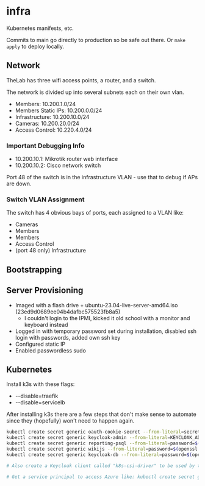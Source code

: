 # infra

Kubernetes manifests, etc.

Commits to main go directly to production so be safe out there.
Or `make apply` to deploy locally.


## Network

TheLab has three wifi access points, a router, and a switch.

The network is divided up into several subnets each on their own vlan.

- Members: 10.200.1.0/24
- Members Static IPs: 10.200.0.0/24
- Infrastructure: 10.200.10.0/24
- Cameras: 10.200.20.0/24
- Access Control: 10.220.4.0/24

### Important Debugging Info

- 10.200.10.1: Mikrotik router web interface
- 10.200.10.2: Cisco network switch

Port 48 of the switch is in the infrastructure VLAN - use that to debug if APs are down.

### Switch VLAN Assignment

The switch has 4 obvious bays of ports, each assigned to a VLAN like:

- Cameras
- Members
- Members
- Access Control
- (port 48 only) Infrastructure

## Bootstrapping

## Server Provisioning

- Imaged with a flash drive + ubuntu-23.04-live-server-amd64.iso (23ed9d0689ee04b4dafbc575523fb8a5)
  - I couldn't login to the IPMI, kicked it old school with a monitor and keyboard instead
- Logged in with temporary password set during installation, disabled ssh login with passwords, added own ssh key
- Configured static IP
- Enabled passwordless sudo

## Kubernetes

Install k3s with these flags:

- --disable=traefik
- --disable=servicelb

After installing k3s there are a few steps that don't make sense to automate since they (hopefully) won't need to happen again.

```bash
kubectl create secret generic oauth-cookie-secret --from-literal=secret=$(openssl rand -base64 24)
kubectl create secret generic keycloak-admin --from-literal=KEYCLOAK_ADMIN_PASSWORD=$(openssl rand -base64 16)
kubectl create secret generic reporting-psql --from-literal=password=$(openssl rand -base64 24)
kubectl create secret generic wikijs --from-literal=password=$(openssl rand -base64 24)
kubectl create secret generic keycloak-db --from-literal=password=$(openssl rand -base64 24)

# Also create a Keycloak client called "k8s-csi-driver" to be used by the CSI driver: kubectl create secret generic keycloak-csi-driver-creds --from-literal=password=$CLIENT_SECRET

# Get a service principal to access Azure like: kubectl create secret generic azure-sp --from-literal=clientID=846d6a2c-6fa0-48f5-b810-f997cf8d8e50 --from-literal=secret=SECRET
```
